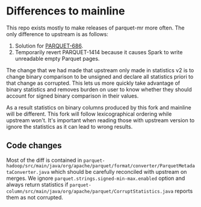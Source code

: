 # Differences to mainline
This repo exists mostly to make releases of parquet-mr more often. The only difference to upstream is as follows:

1. Solution for [PARQUET-686](https://issues.apache.org/jira/browse/PARQUET-686).
2. Temporarily revert PARQUET-1414 because it causes Spark to write unreadable empty Parquet pages.

The change that we had made that upstream only made in statistics v2 is to change binary comparison to be unsigned and declare all statistics priori to that change as corrupted. This lets us more quickly take advantage of binary statistics and removes burden on user to know whether they should account for signed binary comparison in their values.

As a result statistics on binary columns produced by this fork and mainline will be different. This fork will follow lexicographical ordering while upstream won't. It's important when reading those with upstream version to ignore the statistics as it can lead to wrong results.

## Code changes
Most of the diff is contained in `parquet-hadoop/src/main/java/org/apache/parquet/format/converter/ParquetMetadataConverter.java` which should be carefully reconciled with upstream on merges. We ignore `parquet.strings.signed-min-max.enabled` option and always return statistics if `parquet-column/src/main/java/org/apache/parquet/CorruptStatistics.java` reports them as not corrupted.
